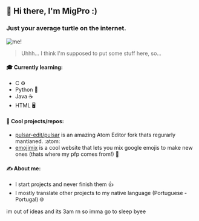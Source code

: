 ## 👋 Hi there, I'm MigPro :)
### Just your average turtle on the internet.

![me!](https://www.gstatic.com/android/keyboard/emojikitchen/20201001/u1f60e/u1f60e_u1f422.png)

> Uhhh... I think I'm supposed to put some stuff here, so...

#### 🎓 Currently learning:
  - C ⚙️
  - Python 🐍
  - Java ☕
  - HTML 🖥️

#### 🚀 Cool projects/repos:
  - [pulsar-edit/pulsar](https://github.com/pulsar-edit/pulsar) is an amazing Atom Editor fork thats regurarly mantianed. :atom:
  - [emojimix](https://emoji.mx/) is a cool website that lets you mix google emojis to make new ones (thats where my pfp comes from!) 🐢

#### ✍️ About me:
  - I start projects and never finish them 👍
  - I mostly translate other projects to my native language (Portuguese - Portugal) 🌐

im out of ideas and its 3am rn so imma go to sleep byee

<!--
**MigProPlayer/MigProPlayer** is a ✨ _special_ ✨ repository because its `README.md` (this file) appears on your GitHub profile.

Here are some ideas to get you started:

- 🔭 I’m currently working on ...
- 🌱 I’m currently learning ...
- 👯 I’m looking to collaborate on ...
- 🤔 I’m looking for help with ...
- 💬 Ask me about ...
- 📫 How to reach me: ...
- 😄 Pronouns: ...
- ⚡ Fun fact: ...
-->
